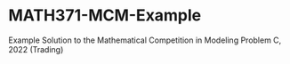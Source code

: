 # MATH371-MCM-Example
Example Solution to the Mathematical Competition in Modeling Problem C, 2022 (Trading)
